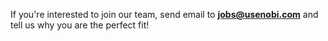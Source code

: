 If you're interested to join our team, send email to **jobs@usenobi.com** and tell us why you are the perfect fit!
